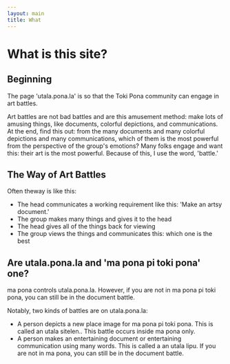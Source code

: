 ```yaml
---
layout: main
title: What
---
```


# What is this site?

## Beginning

The page 'utala.pona.la' is so that the Toki Pona community can engage in art battles. 

Art battles are not bad battles and are this amusement method: make lots of amusing things, like documents, colorful depictions, and communications. At the end, find this out: from the many documents and many colorful depictions and many communications, which of them is the most powerful from the perspective of the group's emotions? Many folks engage and want this: their art is the most powerful. Because of this, I use the word, 'battle.' 




## The Way of Art Battles
 
Often theway is like this:

- The head communicates a working requirement like this: 'Make an artsy document.'
- The group makes many things and gives it to the head
- The head gives all of the things back for viewing
- The group views the things and communicates this: which one is the best



## Are utala.pona.la and 'ma pona pi toki pona' one?

ma pona controls utala.pona.la. However, if you are not in ma pona pi toki pona, you can still be in the document battle. 

Notably, two kinds of battles are on utala.pona.la:

- A person depicts a new place image for ma pona pi toki pona. This is called an <span lang="tok">utala sitelen.</span>. This battle occurs inside ma pona only. 
- A person makes an entertaining document or entertaining communication using many words. This is called a an<span lang="tok"> utala lipu.</span> If you are not in ma pona, you can still be in the document battle. 




